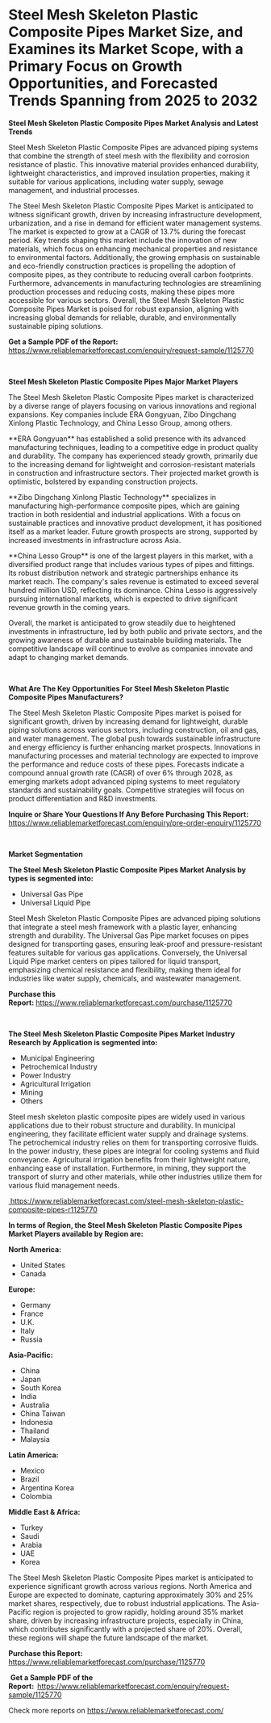 <p><h1>Steel Mesh Skeleton Plastic Composite Pipes Market Size, and Examines its Market Scope, with a Primary Focus on Growth Opportunities, and Forecasted Trends Spanning from 2025 to 2032</h1></p><p><strong>Steel Mesh Skeleton Plastic Composite Pipes Market Analysis and Latest Trends</strong></p>
<p><p>Steel Mesh Skeleton Plastic Composite Pipes are advanced piping systems that combine the strength of steel mesh with the flexibility and corrosion resistance of plastic. This innovative material provides enhanced durability, lightweight characteristics, and improved insulation properties, making it suitable for various applications, including water supply, sewage management, and industrial processes.</p><p>The Steel Mesh Skeleton Plastic Composite Pipes Market is anticipated to witness significant growth, driven by increasing infrastructure development, urbanization, and a rise in demand for efficient water management systems. The market is expected to grow at a CAGR of 13.7% during the forecast period. Key trends shaping this market include the innovation of new materials, which focus on enhancing mechanical properties and resistance to environmental factors. Additionally, the growing emphasis on sustainable and eco-friendly construction practices is propelling the adoption of composite pipes, as they contribute to reducing overall carbon footprints. Furthermore, advancements in manufacturing technologies are streamlining production processes and reducing costs, making these pipes more accessible for various sectors. Overall, the Steel Mesh Skeleton Plastic Composite Pipes Market is poised for robust expansion, aligning with increasing global demands for reliable, durable, and environmentally sustainable piping solutions.</p></p>
<p><strong>Get a Sample PDF of the Report:&nbsp;</strong> <a href="https://www.reliablemarketforecast.com/enquiry/request-sample/1125770?utm_campaign=2255&utm_medium=2&utm_source=Github&utm_content=ia&utm_term=01022025&utm_id=steel-mesh-skeleton-plastic-composite-pipes">https://www.reliablemarketforecast.com/enquiry/request-sample/1125770</a></p>
<p>&nbsp;</p>
<p><strong>Steel Mesh Skeleton Plastic Composite Pipes Major Market Players</strong></p>
<p><p>The Steel Mesh Skeleton Plastic Composite Pipes market is characterized by a diverse range of players focusing on various innovations and regional expansions. Key companies include ERA Gongyuan, Zibo Dingchang Xinlong Plastic Technology, and China Lesso Group, among others.</p><p>**ERA Gongyuan** has established a solid presence with its advanced manufacturing techniques, leading to a competitive edge in product quality and durability. The company has experienced steady growth, primarily due to the increasing demand for lightweight and corrosion-resistant materials in construction and infrastructure sectors. Their projected market growth is optimistic, bolstered by expanding construction projects.</p><p>**Zibo Dingchang Xinlong Plastic Technology** specializes in manufacturing high-performance composite pipes, which are gaining traction in both residential and industrial applications. With a focus on sustainable practices and innovative product development, it has positioned itself as a market leader. Future growth prospects are strong, supported by increased investments in infrastructure across Asia.</p><p>**China Lesso Group** is one of the largest players in this market, with a diversified product range that includes various types of pipes and fittings. Its robust distribution network and strategic partnerships enhance its market reach. The company's sales revenue is estimated to exceed several hundred million USD, reflecting its dominance. China Lesso is aggressively pursuing international markets, which is expected to drive significant revenue growth in the coming years.</p><p>Overall, the market is anticipated to grow steadily due to heightened investments in infrastructure, led by both public and private sectors, and the growing awareness of durable and sustainable building materials. The competitive landscape will continue to evolve as companies innovate and adapt to changing market demands.</p></p>
<p>&nbsp;</p>
<p><strong>What Are The Key Opportunities For Steel Mesh Skeleton Plastic Composite Pipes Manufacturers?</strong></p>
<p><p>The Steel Mesh Skeleton Plastic Composite Pipes market is poised for significant growth, driven by increasing demand for lightweight, durable piping solutions across various sectors, including construction, oil and gas, and water management. The global push towards sustainable infrastructure and energy efficiency is further enhancing market prospects. Innovations in manufacturing processes and material technology are expected to improve the performance and reduce costs of these pipes. Forecasts indicate a compound annual growth rate (CAGR) of over 6% through 2028, as emerging markets adopt advanced piping systems to meet regulatory standards and sustainability goals. Competitive strategies will focus on product differentiation and R&D investments.</p></p>
<p><strong>Inquire or Share Your Questions If Any Before Purchasing This Report:</strong> <a href="https://www.reliablemarketforecast.com/enquiry/pre-order-enquiry/1125770?utm_campaign=2255&utm_medium=2&utm_source=Github&utm_content=ia&utm_term=01022025&utm_id=steel-mesh-skeleton-plastic-composite-pipes">https://www.reliablemarketforecast.com/enquiry/pre-order-enquiry/1125770</a></p>
<p>&nbsp;</p>
<p><strong>Market Segmentation</strong></p>
<p><strong>The Steel Mesh Skeleton Plastic Composite Pipes Market Analysis by types is segmented into:</strong></p>
<p><ul><li>Universal Gas Pipe</li><li>Universal Liquid Pipe</li></ul></p>
<p><p>Steel Mesh Skeleton Plastic Composite Pipes are advanced piping solutions that integrate a steel mesh framework with a plastic layer, enhancing strength and durability. The Universal Gas Pipe market focuses on pipes designed for transporting gases, ensuring leak-proof and pressure-resistant features suitable for various gas applications. Conversely, the Universal Liquid Pipe market centers on pipes tailored for liquid transport, emphasizing chemical resistance and flexibility, making them ideal for industries like water supply, chemicals, and wastewater management.</p></p>
<p><strong>Purchase this Report:&nbsp;</strong><a href="https://www.reliablemarketforecast.com/purchase/1125770?utm_campaign=2255&utm_medium=2&utm_source=Github&utm_content=ia&utm_term=01022025&utm_id=steel-mesh-skeleton-plastic-composite-pipes">https://www.reliablemarketforecast.com/purchase/1125770</a></p>
<p>&nbsp;</p>
<p><strong>The Steel Mesh Skeleton Plastic Composite Pipes Market Industry Research by Application is segmented into:</strong></p>
<p><ul><li>Municipal Engineering</li><li>Petrochemical Industry</li><li>Power Industry</li><li>Agricultural Irrigation</li><li>Mining</li><li>Others</li></ul></p>
<p><p>Steel mesh skeleton plastic composite pipes are widely used in various applications due to their robust structure and durability. In municipal engineering, they facilitate efficient water supply and drainage systems. The petrochemical industry relies on them for transporting corrosive fluids. In the power industry, these pipes are integral for cooling systems and fluid conveyance. Agricultural irrigation benefits from their lightweight nature, enhancing ease of installation. Furthermore, in mining, they support the transport of slurry and other materials, while other industries utilize them for various fluid management needs.</p></p>
<p><a href="https://www.reliablemarketforecast.com/steel-mesh-skeleton-plastic-composite-pipes-r1125770?utm_campaign=2255&utm_medium=2&utm_source=Github&utm_content=ia&utm_term=01022025&utm_id=steel-mesh-skeleton-plastic-composite-pipes">&nbsp;https://www.reliablemarketforecast.com/steel-mesh-skeleton-plastic-composite-pipes-r1125770</a></p>
<p><strong>In terms of Region, the Steel Mesh Skeleton Plastic Composite Pipes Market Players available by Region are:</strong></p>
<p>
    <p> <strong> North America: </strong>
        <ul>
            <li>United States</li>
            <li>Canada</li>
        </ul>
        </p> 
    <p> <strong> Europe: </strong>
        <ul>
            <li>Germany</li>
            <li>France</li>
            <li>U.K.</li>
            <li>Italy</li>
            <li>Russia</li>
        </ul>
        </p> 
    <p> <strong> Asia-Pacific: </strong>
        <ul>
            <li>China</li>
            <li>Japan</li>
            <li>South Korea</li>
            <li>India</li>
            <li>Australia</li>
            <li>China Taiwan</li>
            <li>Indonesia</li>
            <li>Thailand</li>
            <li>Malaysia</li>
        </ul>
        </p> 
    <p> <strong> Latin America: </strong>
        <ul>
            <li>Mexico</li>
            <li>Brazil</li>
            <li>Argentina Korea</li>
            <li>Colombia</li>
        </ul>
        </p> 
    <p> <strong> Middle East & Africa: </strong>
        <ul>
            <li>Turkey</li>
            <li>Saudi</li>
            <li>Arabia</li>
            <li>UAE</li>
            <li>Korea</li>
        </ul>
    </p>
    </p>
<p><p>The Steel Mesh Skeleton Plastic Composite Pipes market is anticipated to experience significant growth across various regions. North America and Europe are expected to dominate, capturing approximately 30% and 25% market shares, respectively, due to robust industrial applications. The Asia-Pacific region is projected to grow rapidly, holding around 35% market share, driven by increasing infrastructure projects, especially in China, which contributes significantly with a projected share of 20%. Overall, these regions will shape the future landscape of the market.</p></p>
<p><strong>Purchase this Report: </strong><a href="https://www.reliablemarketforecast.com/purchase/1125770?utm_campaign=2255&utm_medium=2&utm_source=Github&utm_content=ia&utm_term=01022025&utm_id=steel-mesh-skeleton-plastic-composite-pipes">https://www.reliablemarketforecast.com/purchase/1125770</a></p>
<p>&nbsp;<strong>Get a Sample PDF of the Report:&nbsp;&nbsp;</strong><a href="https://www.reliablemarketforecast.com/enquiry/request-sample/1125770?utm_campaign=2255&utm_medium=2&utm_source=Github&utm_content=ia&utm_term=01022025&utm_id=steel-mesh-skeleton-plastic-composite-pipes">https://www.reliablemarketforecast.com/enquiry/request-sample/1125770</a></p>
<p><strong></strong></p>
<p>Check more reports on <a href="https://www.reliablemarketforecast.com/?utm_campaign=2255&utm_medium=2&utm_source=Github&utm_content=ia&utm_term=01022025&utm_id=steel-mesh-skeleton-plastic-composite-pipes">https://www.reliablemarketforecast.com/</a></p>